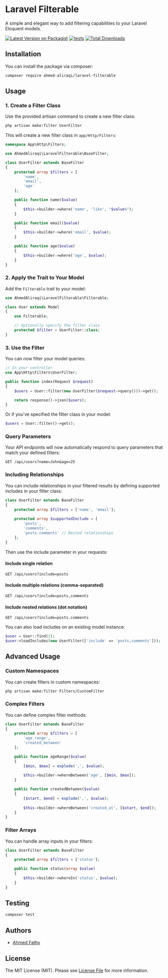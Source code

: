 # Laravel Filterable

A simple and elegant way to add filtering capabilities to your Laravel Eloquent models.

[![Latest Version on Packagist](https://img.shields.io/packagist/v/ahmed-aliraqi/laravel-filterable.svg?style=flat-square)](https://packagist.org/packages/ahmed-aliraqi/laravel-filterable)
[![tests](https://github.com/ahmed-aliraqi/laravel-filterable/actions/workflows/tests.yaml/badge.svg?branch=main)](https://github.com/ahmed-aliraqi/laravel-filterable/actions/workflows/tests.yaml)
[![Total Downloads](https://poser.pugx.org/ahmed-aliraqi/laravel-filterable/d/total.svg)](https://packagist.org/packages/ahmed-aliraqi/laravel-filterable)

## Installation

You can install the package via composer:

```bash
composer require ahmed-aliraqi/laravel-filterable
```

## Usage

### 1. Create a Filter Class

Use the provided artisan command to create a new filter class:

```bash
php artisan make:filter UserFilter
```

This will create a new filter class in `app/Http/Filters`:

```php
namespace App\Http\Filters;

use AhmedAliraqi\LaravelFilterable\BaseFilter;

class UserFilter extends BaseFilter
{
    protected array $filters = [
        'name',
        'email',
        'age'
    ];

    public function name($value)
    {
        $this->builder->where('name', 'like', "$value%");
    }

    public function email($value)
    {
        $this->builder->where('email', $value);
    }

    public function age($value)
    {
        $this->builder->where('age', $value);
    }
}
```

### 2. Apply the Trait to Your Model

Add the `Filterable` trait to your model:

```php
use AhmedAliraqi\LaravelFilterable\Filterable;

class User extends Model
{
    use Filterable;

    // Optionally specify the filter class
    protected $filter = UserFilter::class;
}
```

### 3. Use the Filter

You can now filter your model queries:

```php
// In your controller
use App\Http\Filters\UserFilter;

public function index(Request $request)
{
    $users = User::filter(new UserFilter($request->query()))->get();

    return response()->json($users);
}
```

Or if you've specified the filter class in your model:

```php
$users = User::filter()->get();
```

### Query Parameters

Your API endpoints will now automatically respond to query parameters that match your defined filters:

```http
GET /api/users?name=John&age=25
```

### Including Relationships

You can include relationships in your filtered results by defining supported includes in your filter class:

```php
class UserFilter extends BaseFilter
{
    protected array $filters = ['name', 'email'];
    
    protected array $supportedInclude = [
        'posts',
        'comments',
        'posts.comments' // Nested relationships
    ];
}
```

Then use the include parameter in your requests:

#### Include single relation
```http
GET /api/users?include=posts
```
#### Include multiple relations (comma-separated)
```http
GET /api/users?include=posts,comments
```
#### Include nested relations (dot notation)
```http
GET /api/users?include=posts.comments
```

You can also load includes on an existing model instance:

```php
$user = User::find(1);
$user->loadIncludes(new UserFilter(['include' => 'posts,comments']));
```

## Advanced Usage

### Custom Namespaces

You can create filters in custom namespaces:

```bash
php artisan make:filter Filters/CustomFilter
```

### Complex Filters

You can define complex filter methods:

```php
class UserFilter extends BaseFilter
{
    protected array $filters = [
        'age_range',
        'created_between'
    ];

    public function ageRange($value)
    {
        [$min, $max] = explode(',', $value);
        
        $this->builder->whereBetween('age', [$min, $max]);
    }

    public function createdBetween($value)
    {
        [$start, $end] = explode(',', $value);
        
        $this->builder->whereBetween('created_at', [$start, $end]);
    }
}
```

### Filter Arrays

You can handle array inputs in your filters:

```php
class UserFilter extends BaseFilter
{
    protected array $filters = ['status'];

    public function status(array $value)
    {
        $this->builder->whereIn('status', $value);
    }
}
```

## Testing

```bash
composer test
```

## Authors

- [Ahmed Fathy](https://github.com/ahmed-aliraqi)

## License

The MIT License (MIT). Please see [License File](LICENSE.md) for more information.
